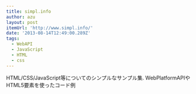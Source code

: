 ```yaml
---
title: simpl.info
author: azu
layout: post
itemUrl: 'http://www.simpl.info/'
date: '2013-08-14T12:49:00.289Z'
tags:
  - WebAPI
  - JavaScript
  - HTML
  - css
---
```

HTML/CSS/JavaScript等についてのシンプルなサンプル集.
WebPlatformAPIやHTML5要素を使ったコード例
